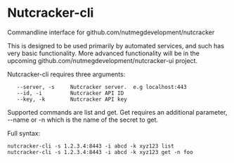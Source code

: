 # Nutcracker-cli

Commandline interface for github.com/nutmegdevelopment/nutcracker

This is designed to be used primarily by automated services, and such has very basic functionality.
More advanced functionality will be in the upcoming github.com/nutmegdevelopment/nutcracker-ui project.

Nutcracker-cli requires three arguments:
```
   --server, -s 	Nutcracker server.  e.g localhost:443
   --id, -i 		Nutcracker API ID
   --key, -k 		Nutcracker API key
```

Supported commands are list and get.  Get requires an additional parameter, --name or -n which is the name of the secret to get.

Full syntax:

```
nutcracker-cli -s 1.2.3.4:8443 -i abcd -k xyz123 list
nutcracker-cli -s 1.2.3.4:8443 -i abcd -k xyz123 get -n foo
```

